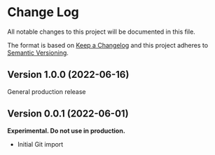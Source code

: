 # Change Log

All notable changes to this project will be documented in this file.

The format is based on [Keep a Changelog](http://keepachangelog.com/)
and this project adheres to [Semantic Versioning](http://semver.org/).

## Version 1.0.0 (2022-06-16)

General production release

## Version 0.0.1 (2022-06-01)

**Experimental. Do not use in production.**

* Initial Git import
